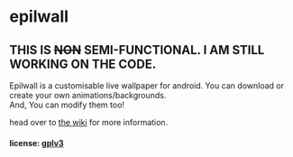 # epilwall

## THIS IS ~~NON~~ SEMI-FUNCTIONAL. I AM STILL WORKING ON THE CODE.

Epilwall is a customisable live wallpaper for android. You can download or create your own animations/backgrounds.    
And, You can modify them too!

head over to [the wiki](https://sleepchild.github.io/epilwall/) for more information.

#### license: [gplv3](https://www.gnu.org/licenses/gpl-3.0.txt)
